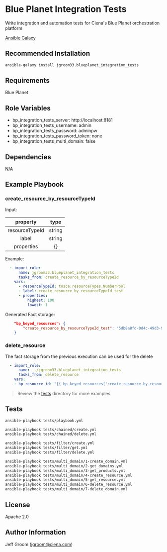 # Blue Planet Integration Tests

Write integration and automation tests for Ciena's Blue Planet orchestration platform

[Ansible Galaxy](https://galaxy.ansible.com/jgroom33/blueplanet_integration_tests)

## Recommended Installation

```bash
ansible-galaxy install jgroom33.blueplanet_integration_tests
```

## Requirements

Blue Planet

## Role Variables

* bp_integration_tests_server: http://localhost:8181
* bp_integration_tests_username: admin
* bp_integration_tests_password: adminpw
* bp_integration_tests_password_token: none
* bp_integration_tests_multi_domain: false

## Dependencies

N/A

## Example Playbook

### create_resource_by_resourceTypeId

Input:

|    property    | type    |
|:--------------:|:-------:|
| resourceTypeId | string  |
|     label      | string  |
|   properties   |   {}    |

Example:

```yaml
  - import_role:
      name: jgroom33.blueplanet_integration_tests
      tasks_from: create_resource_by_resourceTypeId
    vars:
      - resourceTypeId: tosca.resourceTypes.NumberPool
      - label: create_resource_by_resourceTypeId_test
      - properties:
          highest: 100
          lowest: 1
```

Generated Fact storage:

```json
    "bp_keyed_resources": {
        "create_resource_by_resourceTypeId_test": "5db8a8fd-0d4c-49d3-9255-2e3b43645d86"
    }
```

### delete_resource

The fact storage from the previous execution can be used for the delete

```yaml
  - import_role:
      name: ../jgroom33.blueplanet_integration_tests
      tasks_from: delete_resource
    vars:
    - bp_resource_id: "{{ bp_keyed_resources['create_resource_by_resourceTypeId_test'] }}"
```

> Review the [tests](tests/) directory for more examples

## Tests

```bash
ansible-playbook tests/playbook.yml

ansible-playbook tests/chained/create.yml
ansible-playbook tests/chained/delete.yml

ansible-playbook tests/filter/create.yml
ansible-playbook tests/filter/get.yml
ansible-playbook tests/filter/delete.yml

ansible-playbook tests/multi_domain/1-create_domain.yml
ansible-playbook tests/multi_domain/2-get_domains.yml
ansible-playbook tests/multi_domain/3-get_products.yml
ansible-playbook tests/multi_domain/4-create_resource.yml
ansible-playbook tests/multi_domain/5-get_resource.yml
ansible-playbook tests/multi_domain/6-delete_resource.yml
ansible-playbook tests/multi_domain/7-delete_domain.yml
```

## License

Apache 2.0

## Author Information

Jeff Groom (jgroom@ciena.com)

